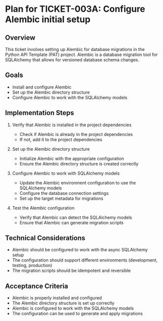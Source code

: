 # Plan for TICKET-003A: Configure Alembic initial setup

## Overview
This ticket involves setting up Alembic for database migrations in the Python API Template (PAT) project. Alembic is a database migration tool for SQLAlchemy that allows for versioned database schema changes.

## Goals
- Install and configure Alembic
- Set up the Alembic directory structure
- Configure Alembic to work with the SQLAlchemy models

## Implementation Steps

1. Verify that Alembic is installed in the project dependencies
   - Check if Alembic is already in the project dependencies
   - If not, add it to the project dependencies

2. Set up the Alembic directory structure
   - Initialize Alembic with the appropriate configuration
   - Ensure the Alembic directory structure is created correctly

3. Configure Alembic to work with SQLAlchemy models
   - Update the Alembic environment configuration to use the SQLAlchemy models
   - Configure the database connection settings
   - Set up the target metadata for migrations

4. Test the Alembic configuration
   - Verify that Alembic can detect the SQLAlchemy models
   - Ensure that Alembic can generate migration scripts

## Technical Considerations
- Alembic should be configured to work with the async SQLAlchemy setup
- The configuration should support different environments (development, testing, production)
- The migration scripts should be idempotent and reversible

## Acceptance Criteria
- Alembic is properly installed and configured
- The Alembic directory structure is set up correctly
- Alembic is configured to work with the SQLAlchemy models
- The configuration can be used to generate and apply migrations